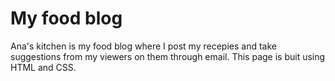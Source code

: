 # My food blog
 Ana's kitchen is my food blog where I post my recepies and take suggestions from my viewers on them through email. This page is buit using HTML and CSS. 
